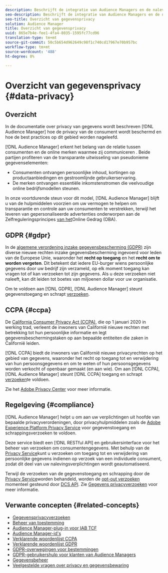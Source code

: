 ```yaml
---
description: Beschrijft de integratie van Audience Managers en de naleving van algemeen aanvaarde beste praktijken met betrekking tot de privacy van de consument en de opt-outprocedures.
seo-description: Beschrijft de integratie van Audience Managers en de naleving van algemeen aanvaarde beste praktijken met betrekking tot de privacy van de consument en de opt-outprocedures.
seo-title: Overzicht van gegevensprivacy
solution: Audience Manager
title: Overzicht van gegevensprivacy
uuid: 865e7b4e-fee1-4fa4-8035-1595fc77cd96
translation-type: tm+mt
source-git-commit: 50c5b654d962649c98f1c740cd17967e70b957bc
workflow-type: tm+mt
source-wordcount: '488'
ht-degree: 0%

---
```



# Overzicht van gegevensprivacy {#data-privacy}

## Overzicht

In de documentatie over privacy van gegevens wordt beschreven [!DNL Audience Manager] hoe de privacy van de consument wordt beschermd en hoe de best practices op dit gebied worden nageleefd.

[!DNL Audience Manager] erkent het belang van de relatie tussen consumenten en de online merken waarmee zij communiceren . Beide partijen profiteren van de transparante uitwisseling van pseudonieme gegevenselementen:

* Consumenten ontvangen persoonlijke inhoud, kortingen op productaanbiedingen en gestroomlijnde gebruikerservaring.
* De merken ontvangen essentiële inkomstenstromen die veelvoudige online bedrijfsmodellen steunen.

In onze voortdurende steun voor dit model, [!DNL Audience Manager] blijft u van de hulpmiddelen voorzien om uw vermogen te helpen om transparantie en controle aan uw consumenten te verstrekken, terwijl het leveren van gepersonaliseerde advertenties onderworpen aan de Zelfreguleringsprincipes [van het](https://www.iab.com/news/self-regulatory-principles-for-online-behavioral-advertising/)Online Gedrag (OBA).

## GDPR {#gdpr}

In de [algemene verordening inzake gegevensbescherming (GDPR)](https://eugdpr.org/) zijn diverse nieuwe rechten inzake gegevensbescherming ingevoerd voor leden van de Europese Unie, waaronder het **recht op toegang** en het **recht om te worden vergeten**. Dit betekent dat iedere EU-burger wiens persoonlijke gegevens door uw bedrijf zijn verzameld, op elk moment toegang kan vragen tot of kan verzoeken tot zijn gegevens. Als u deze verzoeken niet naleeft, kan dit leiden tot boetes van miljoenen dollar voor uw organisatie.

Om te voldoen aan [!DNL GDPR], [!DNL Audience Manager] steunt gegevenstoegang en schrapt [verzoeken](data-privacy-requests.md).

## CCPA {#ccpa}

De [California Consumer Privacy Act (CCPA)](https://www.caprivacy.org/about), die op 1 januari 2020 in werking trad, verleent de inwoners van Californië nieuwe rechten met betrekking tot hun persoonlijke informatie en legt gegevensbeschermingstaken op aan bepaalde entiteiten die zaken in Californië leiden.

[!DNL CCPA] biedt de inwoners van Californië nieuwe privacyrechten op het gebied van gegevens, waaronder het recht op toegang tot en verwijdering van hun persoonsgegevens en om te weten of hun persoonsgegevens worden verkocht of openbaar gemaakt (en aan wie). Om aan [!DNL CCPA], [!DNL Audience Manager] steunt [!DNL CCPA] toegang en schrapt [verzoeken](data-privacy-requests.md)te voldoen.

Zie het [Adobe Privacy Center](https://www.adobe.com/privacy/opt-out.html) voor meer informatie.

## Regelgeving {#compliance}

[!DNL Audience Manager] helpt u om aan uw verplichtingen uit hoofde van bepaalde privacyverordeningen, door privacyhulpmiddelen zoals de [Adobe Experience Platform Privacy Service](https://www.adobe.io/apis/experienceplatform/home/services/privacy-service.html) voor gegevenstoegang en schrappingsverzoeken te voldoen.

Deze service biedt een [!DNL RESTful API] en gebruikersinterface voor het beheer van verzoeken om consumentengegevens. Met behulp van de [Privacy Service](https://www.adobe.io/apis/experienceplatform/home/services/privacy-service.html)kunt u verzoeken om toegang tot en verwijdering van persoonlijke gegevens indienen op verzoek van een individuele consument, zodat dit deel van uw nalevingsverplichtingen wordt geautomatiseerd.

Terwijl de verzoeken van de gegevenstoegang en schrapping door de [Privacy Service](https://www.adobe.io/apis/experienceplatform/home/services/privacy-service.html)worden behandeld, worden de [opt-out verzoeken](data-privacy-requests.md#opt-out-requests) momenteel gesteund door [DCS API](../../api/dcs-intro/dcs-api-reference/dcs-api-reference-overview.md). Zie [Gegevens privacyverzoeken](data-privacy-requests.md) voor meer informatie.

## Verwante concepten {#related-concepts}

* [Gegevensprivacyverzoeken](data-privacy-requests.md)
* [Beheer van toestemming](data-privacy-consent.md)
* [Audience Manager-plug-in voor IAB TCF](aam-iab-plugin.md)
* [Audience Manager-id&#39;s](data-privacy-ids.md)
* [Verklarende woordenlijst CCPA](aam-ccpa-glossary.md)
* [Verklarende woordenlijst GDPR](aam-gdpr-glossary.md)
* [GDPR-overwegingen voor bestemmingen](aam-gdpr-partners.md)
* [GDPR-gebruikershulp voor klanten van Audience Managers](aam-gdpr-readiness.md)
* [Gegevensbeheer](data-governance.md)
* [Veelgestelde vragen over privacy en gegevensbewaring](../../faq/faq-privacy.md)
